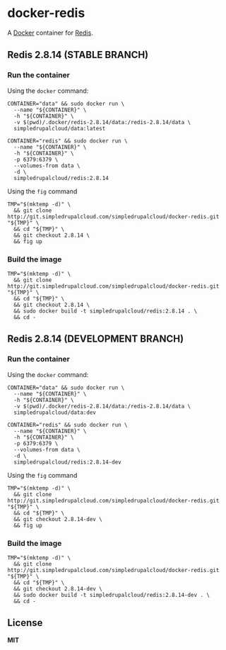 # docker-redis

A [Docker](https://docker.com/) container for [Redis](http://redis.io/).

## Redis 2.8.14 (STABLE BRANCH)

### Run the container

Using the `docker` command:
    
    CONTAINER="data" && sudo docker run \
      --name "${CONTAINER}" \
      -h "${CONTAINER}" \
      -v $(pwd)/.docker/redis-2.8.14/data:/redis-2.8.14/data \
      simpledrupalcloud/data:latest
      
    CONTAINER="redis" && sudo docker run \
      --name "${CONTAINER}" \
      -h "${CONTAINER}" \
      -p 6379:6379 \
      --volumes-from data \
      -d \
      simpledrupalcloud/redis:2.8.14
      
Using the `fig` command

    TMP="$(mktemp -d)" \
      && git clone http://git.simpledrupalcloud.com/simpledrupalcloud/docker-redis.git "${TMP}" \
      && cd "${TMP}" \
      && git checkout 2.8.14 \
      && fig up

### Build the image

    TMP="$(mktemp -d)" \
      && git clone http://git.simpledrupalcloud.com/simpledrupalcloud/docker-redis.git "${TMP}" \
      && cd "${TMP}" \
      && git checkout 2.8.14 \
      && sudo docker build -t simpledrupalcloud/redis:2.8.14 . \
      && cd -

## Redis 2.8.14 (DEVELOPMENT BRANCH)

### Run the container

Using the `docker` command:
    
    CONTAINER="data" && sudo docker run \
      --name "${CONTAINER}" \
      -h "${CONTAINER}" \
      -v $(pwd)/.docker/redis-2.8.14/data:/redis-2.8.14/data \
      simpledrupalcloud/data:dev
    
    CONTAINER="redis" && sudo docker run \
      --name "${CONTAINER}" \
      -h "${CONTAINER}" \
      -p 6379:6379 \
      --volumes-from data \
      -d \
      simpledrupalcloud/redis:2.8.14-dev
      
Using the `fig` command

    TMP="$(mktemp -d)" \
      && git clone http://git.simpledrupalcloud.com/simpledrupalcloud/docker-redis.git "${TMP}" \
      && cd "${TMP}" \
      && git checkout 2.8.14-dev \
      && fig up

### Build the image
      
    TMP="$(mktemp -d)" \
      && git clone http://git.simpledrupalcloud.com/simpledrupalcloud/docker-redis.git "${TMP}" \
      && cd "${TMP}" \
      && git checkout 2.8.14-dev \
      && sudo docker build -t simpledrupalcloud/redis:2.8.14-dev . \
      && cd -

## License

**MIT**
